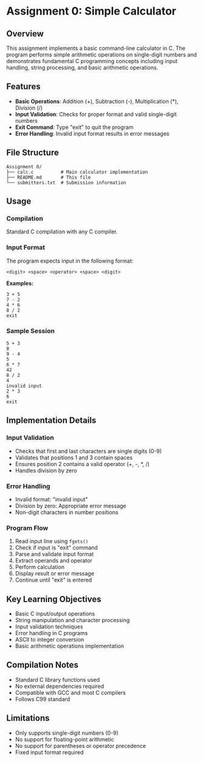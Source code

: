 # Assignment 0: Simple Calculator

## Overview

This assignment implements a basic command-line calculator in C. The program performs simple arithmetic operations on single-digit numbers and demonstrates fundamental C programming concepts including input handling, string processing, and basic arithmetic operations.

## Features

- **Basic Operations**: Addition (+), Subtraction (-), Multiplication (*), Division (/)
- **Input Validation**: Checks for proper format and valid single-digit numbers
- **Exit Command**: Type "exit" to quit the program
- **Error Handling**: Invalid input format results in error messages

## File Structure

```
Assignment 0/
├── calc.c          # Main calculator implementation
├── README.md       # This file
└── submitters.txt  # Submission information
```

## Usage

### Compilation
Standard C compilation with any C compiler.

### Input Format

The program expects input in the following format:
```
<digit> <space> <operator> <space> <digit>
```

**Examples:**
```
3 + 5
7 - 2
4 * 6
8 / 2
exit
```

### Sample Session

```
5 + 3
8
9 - 4
5
6 * 7
42
8 / 2
4
invalid input
2 * 3
6
exit
```

## Implementation Details

### Input Validation

- Checks that first and last characters are single digits (0-9)
- Validates that positions 1 and 3 contain spaces
- Ensures position 2 contains a valid operator (+, -, *, /)
- Handles division by zero

### Error Handling

- Invalid format: "invalid input"
- Division by zero: Appropriate error message
- Non-digit characters in number positions

### Program Flow

1. Read input line using `fgets()`
2. Check if input is "exit" command
3. Parse and validate input format
4. Extract operands and operator
5. Perform calculation
6. Display result or error message
7. Continue until "exit" is entered

## Key Learning Objectives

- Basic C input/output operations
- String manipulation and character processing
- Input validation techniques
- Error handling in C programs
- ASCII to integer conversion
- Basic arithmetic operations implementation

## Compilation Notes

- Standard C library functions used
- No external dependencies required
- Compatible with GCC and most C compilers
- Follows C99 standard

## Limitations

- Only supports single-digit numbers (0-9)
- No support for floating-point arithmetic
- No support for parentheses or operator precedence
- Fixed input format required